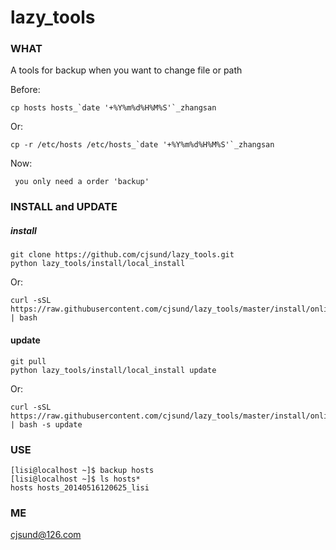 lazy_tools
==========

### WHAT

 A tools for backup when you want to change file or path

 Before:

	cp hosts hosts_`date '+%Y%m%d%H%M%S'`_zhangsan

 Or:

 	cp -r /etc/hosts /etc/hosts_`date '+%Y%m%d%H%M%S'`_zhangsan

 Now:

	 you only need a order 'backup'

### INSTALL and UPDATE

##### install

	git clone https://github.com/cjsund/lazy_tools.git
	python lazy_tools/install/local_install

 Or:

 	curl -sSL https://raw.githubusercontent.com/cjsund/lazy_tools/master/install/online_install | bash

#### update

	git pull
	python lazy_tools/install/local_install update

 Or:

 	curl -sSL https://raw.githubusercontent.com/cjsund/lazy_tools/master/install/online_install | bash -s update



### USE

	[lisi@localhost ~]$ backup hosts
	[lisi@localhost ~]$ ls hosts*
	hosts hosts_20140516120625_lisi
	

### ME

cjsund@126.com